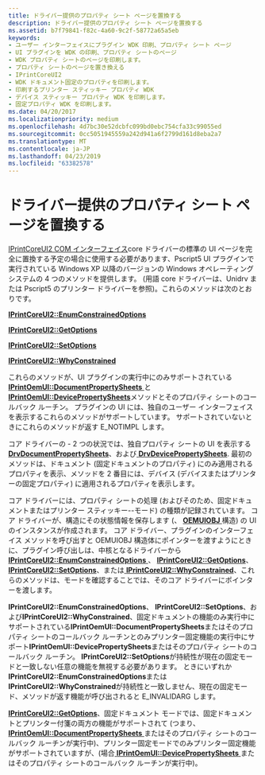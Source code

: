 ```yaml
---
title: ドライバー提供のプロパティ シート ページを置換する
description: ドライバー提供のプロパティ シート ページを置換する
ms.assetid: b7f79841-f82c-4a60-9c2f-58772a65a5eb
keywords:
- ユーザー インターフェイスにプラグイン WDK 印刷、プロパティ シート ページ
- UI プラグインを WDK の印刷、プロパティ シートのページ
- WDK プロパティ シートのページを印刷します。
- プロパティ シートのページを置き換える
- IPrintCoreUI2
- WDK ドキュメント固定のプロパティを印刷します。
- 印刷するプリンター スティッキー プロパティ WDK
- デバイス スティッキー プロパティ WDK を印刷します。
- 固定プロパティ WDK を印刷します。
ms.date: 04/20/2017
ms.localizationpriority: medium
ms.openlocfilehash: 4d7bc30e52dcbfc099bd0ebc754cfa33c99055ed
ms.sourcegitcommit: 0cc5051945559a242d941a6f2799d161d8eba2a7
ms.translationtype: MT
ms.contentlocale: ja-JP
ms.lasthandoff: 04/23/2019
ms.locfileid: "63382578"
---
```

# <a name="replacing-driver-supplied-property-sheet-pages"></a>ドライバー提供のプロパティ シート ページを置換する





[IPrintCoreUI2 COM インターフェイス](iprintcoreui2-com-interface.md)core ドライバーの標準の UI ページを完全に置換する予定の場合に使用する必要があります、Pscript5 UI プラグインで実行されている Windows XP 以降のバージョンの Windows オペレーティング システムの 4 つのメソッドを提供します。 (用語 core ドライバーは、Unidrv または Pscript5 のプリンター ドライバーを参照)。これらのメソッドは次のとおりです。

[**IPrintCoreUI2::EnumConstrainedOptions**](https://msdn.microsoft.com/library/windows/hardware/ff553045)

[**IPrintCoreUI2::GetOptions**](https://msdn.microsoft.com/library/windows/hardware/ff553069)

[**IPrintCoreUI2::SetOptions**](https://msdn.microsoft.com/library/windows/hardware/ff553081)

[**IPrintCoreUI2::WhyConstrained**](https://msdn.microsoft.com/library/windows/hardware/ff553087)

これらのメソッドが、UI プラグインの実行中にのみサポートされている[ **IPrintOemUI::DocumentPropertySheets** ](https://msdn.microsoft.com/library/windows/hardware/ff554173)と[ **IPrintOemUI::DevicePropertySheets**](https://msdn.microsoft.com/library/windows/hardware/ff554165)メソッドとそのプロパティ シートのコールバック ルーチン。 プラグインの UI には、独自のユーザー インターフェイスを表示するこれらのメソッドがサポートしています。 サポートされていないときにこれらのメソッドが返す E\_NOTIMPL します。

コア ドライバーの - 2 つの状況では、独自プロパティ シートの UI を表示する[ **DrvDocumentPropertySheets**](https://msdn.microsoft.com/library/windows/hardware/ff548548)、および[ **DrvDevicePropertySheets**](https://msdn.microsoft.com/library/windows/hardware/ff548542). 最初のメソッドは、ドキュメント (固定ドキュメントのプロパティ) にのみ適用されるプロパティを表示、メソッドを 2 番目には、デバイス (デバイスまたはプリンターの固定プロパティ) に適用されるプロパティを表示します。

コア ドライバーには、プロパティ シートの処理 (およびそのため、固定ドキュメントまたはプリンター スティッキー--モード) の種類が記録されています。 コア ドライバーが、構造にその状態情報を保存します (、 [ **OEMUIOBJ** ](https://msdn.microsoft.com/library/windows/hardware/ff559571)構造) の UI のインスタンスが作成されます。 コア ドライバー、プラグインのインターフェイス メソッドを呼び出すと OEMUIOBJ 構造体にポインターを渡すようにときに、プラグイン呼び出しは、中核となるドライバーから[ **IPrintCoreUI2::EnumConstrainedOptions** ](https://msdn.microsoft.com/library/windows/hardware/ff553045)、 [ **IPrintCoreUI2::GetOptions**](https://msdn.microsoft.com/library/windows/hardware/ff553069)、 [ **IPrintCoreUI2::SetOptions**](https://msdn.microsoft.com/library/windows/hardware/ff553081)、または[ **IPrintCoreUI2::WhyConstrained**](https://msdn.microsoft.com/library/windows/hardware/ff553087)、これらのメソッドは、モードを確認することでは、そのコア ドライバーにポインターを渡します。

**IPrintCoreUI2::EnumConstrainedOptions**、 **IPrintCoreUI2::SetOptions**、および**IPrintCoreUI2::WhyConstrained**、固定ドキュメントの機能のみ実行中にサポートされている**IPrintOemUI::DocumentPropertySheets**またはそのプロパティ シートのコールバック ルーチンとのみプリンター固定機能の実行中にサポート**IPrintOemUI::DevicePropertySheets**またはそのプロパティ シートのコールバック ルーチン。 **IPrintCoreUI2::SetOptions**が持続性が現在の固定モードと一致しない任意の機能を無視する必要があります。 ときにいずれか**IPrintCoreUI2::EnumConstrainedOptions**または**IPrintCoreUI2::WhyConstrained**が持続性と一致しません、現在の固定モード、メソッドが返す機能が呼び出されると E\_INVALIDARG します。

[ **IPrintCoreUI2::GetOptions**](https://msdn.microsoft.com/library/windows/hardware/ff553069)、固定ドキュメント モードでは、固定ドキュメントとプリンター付箋の両方の機能がサポートされて (つまり、 [ **IPrintOemUI::DocumentPropertySheets** ](https://msdn.microsoft.com/library/windows/hardware/ff554173)またはそのプロパティ シートのコールバック ルーチンが実行中)、プリンター固定モードでのみプリンター固定機能がサポートされていますが、(場合[ **IPrintOemUI::DevicePropertySheets** ](https://msdn.microsoft.com/library/windows/hardware/ff554165)またはそのプロパティ シートのコールバック ルーチンが実行中)。

 

 




